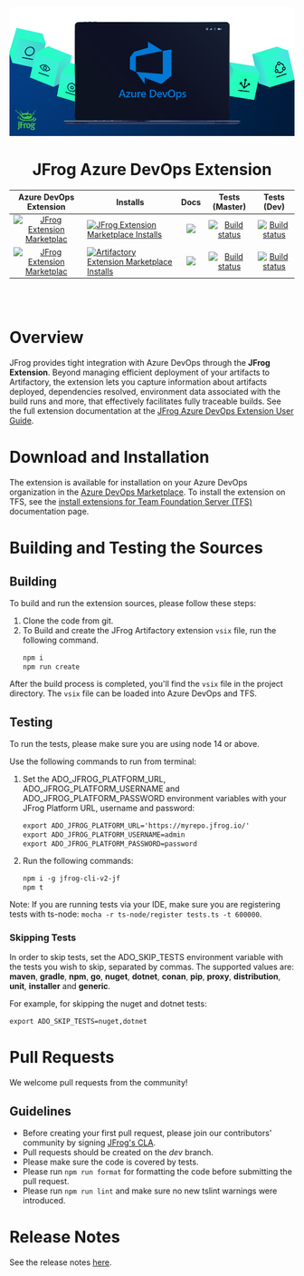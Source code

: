 [![](images/introduction.png)](#readme)

<div align="center">

# JFrog Azure DevOps Extension

|                                                                                                                Azure DevOps Extension                                                                                                                | Installs                                                                                                                                                                                                                                                                                                    |                                                                     Docs                                                                      |                                                                                                                                   Tests (Master)                                                                                                                                    |                                                                                                                                           Tests (Dev)                                                                                                                                           |
|:----------------------------------------------------------------------------------------------------------------------------------------------------------------------------------------------------------------------------------------------------:|-------------------------------------------------------------------------------------------------------------------------------------------------------------------------------------------------------------------------------------------------------------------------------------------------------------|:---------------------------------------------------------------------------------------------------------------------------------------------:|:-----------------------------------------------------------------------------------------------------------------------------------------------------------------------------------------------------------------------------------------------------------------------------------:|:-----------------------------------------------------------------------------------------------------------------------------------------------------------------------------------------------------------------------------------------------------------------------------------------------:|
| [![JFrog Extension Marketplac](https://img.shields.io/static/v1?label=%20&color=blue&style=for-the-badge&logo=azuredevops&message=JFrog%20(New))](https://marketplace.visualstudio.com/items?itemName=JFrog.jfrog-azure-devops-extension) | [![JFrog Extension Marketplace Installs](https://img.shields.io/visual-studio-marketplace/azure-devops/installs/total/JFrog.jfrog-azure-devops-extension?label=Total&color=blue&style=for-the-badge)](https://marketplace.visualstudio.com/items?itemName=JFrog.jfrog-azure-devops-extension)               |    [![](https://img.shields.io/badge/Docs-%F0%9F%93%96-blue)](https://www.jfrog.com/confluence/display/JFROG/JFrog+Azure+DevOps+Extension)    | [![Build status](https://ci.appveyor.com/api/projects/status/ki6edykufqy9h5bl/branch/v2?svg=true&passingText=v2%20-%20passing&failingText=dev%20-%20failing&pendingText=dev%20-%20pending)](https://ci.appveyor.com/project/jfrog-ecosystem/jfrog-azure-devops-extension/branch/v2) |     [![Build status](https://ci.appveyor.com/api/projects/status/ki6edykufqy9h5bl/branch/dev?svg=true&passingText=dev%20-%20passing&failingText=dev%20-%20failing&pendingText=dev%20-%20pending)](https://ci.appveyor.com/project/jfrog-ecosystem/jfrog-azure-devops-extension/branch/dev)      |
|    [![JFrog Extension Marketplac](https://img.shields.io/static/v1?label=%20&color=blue&style=for-the-badge&logo=azuredevops&message=Artifactory)](https://marketplace.visualstudio.com/items?itemName=JFrog.jfrog-azure-devops-extension)     | [![Artifactory Extension Marketplace Installs](https://img.shields.io/visual-studio-marketplace/azure-devops/installs/total/JFrog.jfrog-artifactory-vsts-extension?label=Total&color=blue&style=for-the-badge)](https://marketplace.visualstudio.com/items?itemName=JFrog.jfrog-artifactory-vsts-extension) | [![](https://img.shields.io/badge/Docs-%F0%9F%93%96-blue)](https://www.jfrog.com/confluence/display/JFROG/Artifactory+Azure+DevOps+Extension) | [![Build status](https://ci.appveyor.com/api/projects/status/ki6edykufqy9h5bl/branch/v1?svg=true&passingText=v1%20-%20passing&failingText=dev%20-%20failing&pendingText=dev%20-%20pending)](https://ci.appveyor.com/project/jfrog-ecosystem/jfrog-azure-devops-extension/branch/v1) | [![Build status](https://ci.appveyor.com/api/projects/status/ki6edykufqy9h5bl/branch/dev-v1?svg=true&passingText=dev-v1%20-%20passing&failingText=dev%20-%20failing&pendingText=dev%20-%20pending)](https://ci.appveyor.com/project/jfrog-ecosystem/jfrog-azure-devops-extension/branch/dev-v1) |


<br>
<br>
</div>


# Overview
JFrog provides tight integration with Azure DevOps through the **JFrog Extension**.
Beyond managing efficient deployment of your artifacts to Artifactory, the extension lets you capture information about artifacts deployed, dependencies resolved, environment data associated with the build runs and more, 
that effectively facilitates fully traceable builds.
See the full extension documentation at the [JFrog Azure DevOps Extension User Guide](https://www.jfrog.com/confluence/display/JFROG/JFrog+Azure+DevOps+Extension).

# Download and Installation
The extension is available for installation on your Azure DevOps organization in the [Azure DevOps Marketplace](https://marketplace.visualstudio.com/items?itemName=JFrog.jfrog-azure-devops-extension).
To install the extension on TFS, see the [install extensions for Team Foundation Server (TFS)](https://docs.microsoft.com/en-us/azure/devops/marketplace/get-tfs-extensions?view=tfs-2018#install-extensions-while-connected-to-tfs) documentation page.

# Building and Testing the Sources
## Building
To build and run the extension sources, please follow these steps:
1. Clone the code from git.
2. To Build and create the JFrog Artifactory extension `vsix` file, run the following command.
    ```
    npm i
    npm run create
    ```
After the build process is completed, you'll find the `vsix` file in the project directory.
The `vsix` file can be loaded into Azure DevOps and TFS.

## Testing
To run the tests, please make sure you are using node 14 or above.

Use the following commands to run from terminal:
1. Set the ADO_JFROG_PLATFORM_URL, ADO_JFROG_PLATFORM_USERNAME and ADO_JFROG_PLATFORM_PASSWORD environment variables with your JFrog Platform URL, username and password:
    ```
    export ADO_JFROG_PLATFORM_URL='https://myrepo.jfrog.io/'
    export ADO_JFROG_PLATFORM_USERNAME=admin
    export ADO_JFROG_PLATFORM_PASSWORD=password
    ```
   
2. Run the following commands:
    ```
    npm i -g jfrog-cli-v2-jf
    npm t
    ```

Note: If you are running tests via your IDE, make sure you are registering tests with ts-node: `mocha -r ts-node/register tests.ts -t 600000`. 

### Skipping Tests
In order to skip tests, set the ADO_SKIP_TESTS environment variable with the tests you wish to skip, separated by commas.
The supported values are: **maven**, **gradle**, **npm**, **go**, **nuget**, **dotnet**, **conan**, **pip**, **proxy**, **distribution**, **unit**, **installer** and **generic**.

For example, for skipping the nuget and dotnet tests:  
```
export ADO_SKIP_TESTS=nuget,dotnet
```
    
# Pull Requests
We welcome pull requests from the community!
## Guidelines
* Before creating your first pull request, please join our contributors' community by signing [JFrog's CLA](https://secure.echosign.com/public/hostedForm?formid=5IYKLZ2RXB543N).
* Pull requests should be created on the *dev* branch.
* Please make sure the code is covered by tests. 
* Please run `npm run format` for formatting the code before submitting the pull request.
* Please run `npm run lint` and make sure no new tslint warnings were introduced.

# Release Notes
See the release notes [here](https://www.jfrog.com/confluence/display/JFROG/JFrog+Azure+DevOps+Extension#JFrogAzureDevOpsExtension-ReleaseNotes).

